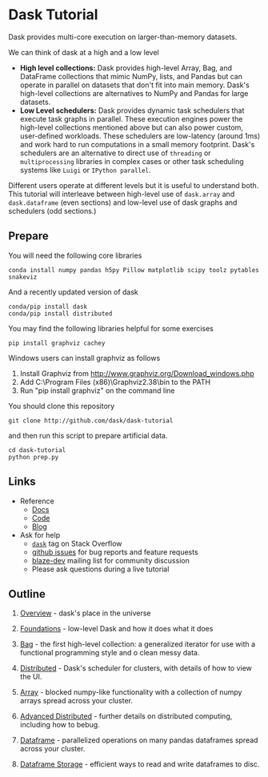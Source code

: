Dask Tutorial
=============

Dask provides multi-core execution on larger-than-memory datasets.

We can think of dask at a high and a low level

*  **High level collections:**  Dask provides high-level Array, Bag, and DataFrame
   collections that mimic NumPy, lists, and Pandas but can operate in parallel on
   datasets that don't fit into main memory.  Dask's high-level collections are
   alternatives to NumPy and Pandas for large datasets.
*  **Low Level schedulers:** Dask provides dynamic task schedulers that
   execute task graphs in parallel.  These execution engines power the
   high-level collections mentioned above but can also power custom,
   user-defined workloads.  These schedulers are low-latency (around 1ms) and
   work hard to run computations in a small memory footprint.  Dask's
   schedulers are an alternative to direct use of `threading` or
   `multiprocessing` libraries in complex cases or other task scheduling
   systems like `Luigi` or `IPython parallel`.

Different users operate at different levels but it is useful to understand
both.  This tutorial will interleave between high-level use of `dask.array` and
`dask.dataframe` (even sections) and low-level use of dask graphs and
schedulers (odd sections.)

Prepare
-------

You will need the following core libraries

    conda install numpy pandas h5py Pillow matplotlib scipy toolz pytables snakeviz

And a recently updated version of dask

    conda/pip install dask
    conda/pip install distributed

You may find the following libraries helpful for some exercises

    pip install graphviz cachey

Windows users can install graphviz as follows

1. Install Graphviz from http://www.graphviz.org/Download_windows.php
2. Add C:\Program Files (x86)\Graphviz2.38\bin to the PATH
3. Run "pip install graphviz" on the command line

You should clone this repository

    git clone http://github.com/dask/dask-tutorial

and then run this script to prepare artificial data.

    cd dask-tutorial
    python prep.py

Links
-----

*  Reference
    *  [Docs](http://dask.pydata.org/en/latest/)
    *  [Code](https://github.com/dask/dask/)
    *  [Blog](http://matthewrocklin.com/blog/)
*  Ask for help
    *   [`dask`](http://stackoverflow.com/questions/tagged/dask) tag on Stack Overflow
    *   [github issues](https://github.com/dask/dask/issues/new) for bug reports and feature requests
    *   [blaze-dev](http://groups.google.com/a/continuum.io/forum/#!forum/blaze-dev)  mailing list for community discussion
    *   Please ask questions during a live tutorial

Outline
-------

1. [Overview](01_overview.ipynb) - dask's place in the universe

2. [Foundations](02_foundations.ipynb) - low-level Dask and how it does what it does

3. [Bag](03_bag.ipynb) - the first high-level collection: a generalized iterator for use
with a functional programming style and o clean messy data.
 
4. [Distributed](04_distributed.ipynb) - Dask's scheduler for clusters, with details of
how to view the UI.

5. [Array](05_array.ipynb) - blocked numpy-like functionality with a collection of 
numpy arrays spread across your cluster.

6. [Advanced Distributed](06_distributed_advanced.ipynb) - further details on distributed 
computing, including how to bebug.

7. [Dataframe](07_dataframe.ipynb) - parallelized operations on many pandas dataframes
spread across your cluster.

8. [Dataframe Storage](08_dataframe_storage.ipynb) - efficient ways to read and write
dataframes to disc.